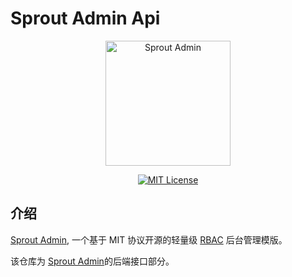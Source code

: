 # Sprout Admin Api

<p align="center">
  <a href="https://github.com/jic999/sprout-admin-api">
    <img alt="Sprout Admin" width="200" src="https://cdn.jsdelivr.net/gh/jic999/images/blog/favicon.svg">
  </a>
</p>
<p align="center">
  <a href="./LICENSE"><img alt="MIT License" src="https://badgen.net/github/license/jic999/sprout-admin-api"/></a>
</p>


## 介绍

[Sprout Admin](https://github.com/jic999/sprout-admin), 一个基于 MIT 协议开源的轻量级 [RBAC](https://en.wikipedia.org/wiki/Role-based_access_control) 后台管理模版。

该仓库为 [Sprout Admin](https://github.com/jic999/sprout-admin)的后端接口部分。